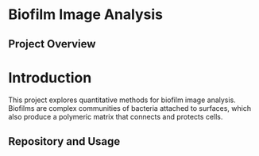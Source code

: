 # Biofilm Image Analysis



## Project Overview
# Introduction
This project explores quantitative methods for biofilm image analysis. Biofilms are complex communities of bacteria attached to surfaces, which also produce a polymeric matrix that connects and protects cells. 

## Repository and Usage
